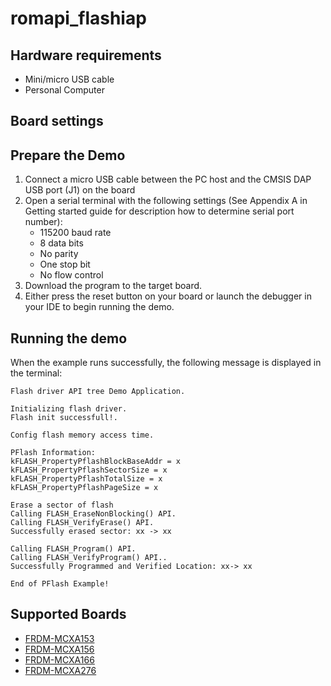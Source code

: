 # romapi_flashiap

## Hardware requirements
- Mini/micro USB cable
- Personal Computer

## Board settings

## Prepare the Demo
1.  Connect a micro USB cable between the PC host and the CMSIS DAP USB port (J1) on the board
2.  Open a serial terminal with the following settings (See Appendix A in Getting started guide for description how to determine serial port number):
    - 115200 baud rate
    - 8 data bits
    - No parity
    - One stop bit
    - No flow control
3.  Download the program to the target board.
4.  Either press the reset button on your board or launch the debugger in your IDE to begin running the demo.

## Running the demo

When the example runs successfully, the following message is displayed in the terminal:

```
Flash driver API tree Demo Application.

Initializing flash driver.
Flash init successfull!.

Config flash memory access time. 

PFlash Information:
kFLASH_PropertyPflashBlockBaseAddr = x
kFLASH_PropertyPflashSectorSize = x
kFLASH_PropertyPflashTotalSize = x
kFLASH_PropertyPflashPageSize = x

Erase a sector of flash
Calling FLASH_EraseNonBlocking() API.
Calling FLASH_VerifyErase() API.
Successfully erased sector: xx -> xx

Calling FLASH_Program() API.
Calling FLASH_VerifyProgram() API..
Successfully Programmed and Verified Location: xx-> xx

End of PFlash Example!
```

## Supported Boards
- [FRDM-MCXA153](../../../_boards/frdmmcxa153/driver_examples/romapi/flashiap/example_board_readme.md)
- [FRDM-MCXA156](../../../_boards/frdmmcxa156/driver_examples/romapi/flashiap/example_board_readme.md)
- [FRDM-MCXA166](../../../_boards/frdmmcxa166/driver_examples/romapi/flashiap/example_board_readme.md)
- [FRDM-MCXA276](../../../_boards/frdmmcxa276/driver_examples/romapi/flashiap/example_board_readme.md)
